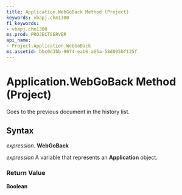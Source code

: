 ```yaml
---
title: Application.WebGoBack Method (Project)
keywords: vbapj.chm1300
f1_keywords:
- vbapj.chm1300
ms.prod: PROJECTSERVER
api_name:
- Project.Application.WebGoBack
ms.assetid: bbc0d3bb-9074-eab6-a65a-58d095bf125f
---
```



# Application.WebGoBack Method (Project)

Goes to the previous document in the history list.


## Syntax

 _expression_. **WebGoBack**

 _expression_ A variable that represents an **Application** object.


### Return Value

 **Boolean**


